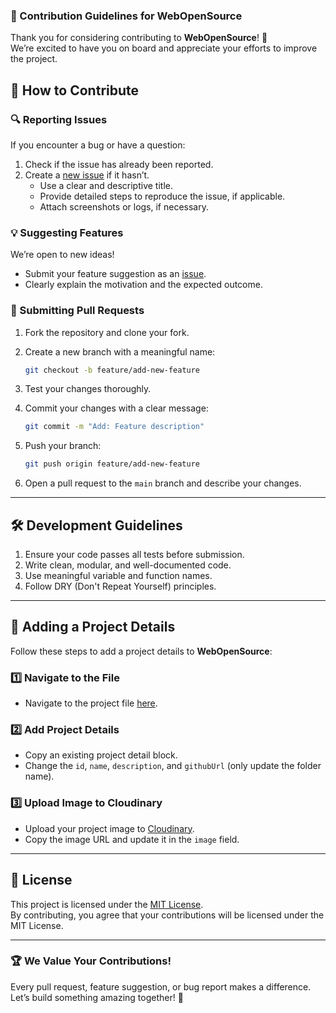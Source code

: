 ### 🌟 Contribution Guidelines for WebOpenSource

Thank you for considering contributing to **WebOpenSource**! 🙌  
We’re excited to have you on board and appreciate your efforts to improve the project.  

## 🤝 How to Contribute

### 🔍 Reporting Issues
If you encounter a bug or have a question:
1. Check if the issue has already been reported.
2. Create a [new issue](https://github.com/zahidrahimoon/webopensource/issues/new) if it hasn’t.
   - Use a clear and descriptive title.
   - Provide detailed steps to reproduce the issue, if applicable.
   - Attach screenshots or logs, if necessary.  

### 💡 Suggesting Features
We’re open to new ideas!  
- Submit your feature suggestion as an [issue](https://github.com/zahidrahimoon/webopensource/issues/new).  
- Clearly explain the motivation and the expected outcome.

### 🚀 Submitting Pull Requests
1. Fork the repository and clone your fork.

2. Create a new branch with a meaningful name:  
   ```bash
   git checkout -b feature/add-new-feature
   ```
4. Test your changes thoroughly.

5. Commit your changes with a clear message:  
   ```bash
   git commit -m "Add: Feature description"
   ```
6. Push your branch:  
   ```bash
   git push origin feature/add-new-feature
   ```
7. Open a pull request to the `main` branch and describe your changes.
---

## 🛠️ Development Guidelines

1. Ensure your code passes all tests before submission.
2. Write clean, modular, and well-documented code.
3. Use meaningful variable and function names.
4. Follow DRY (Don't Repeat Yourself) principles.

---


## 📂 Adding a Project Details

Follow these steps to add a project details to **WebOpenSource**:

### 1️⃣ Navigate to the File
- Navigate to the project file [here](https://github.com/zahidrahimoon/webopensource/blob/master/opensourcelandingpage/data/projects.ts).

### 2️⃣ Add Project Details
- Copy an existing project detail block.
- Change the `id`, `name`, `description`, and `githubUrl` (only update the folder name).

### 3️⃣ Upload Image to Cloudinary
- Upload your project image to [Cloudinary](https://cloudinary.com/).
- Copy the image URL and update it in the `image` field.

---

## 📜 License

This project is licensed under the [MIT License](./LICENSE).  
By contributing, you agree that your contributions will be licensed under the MIT License.

---

### 🏆 We Value Your Contributions!  
Every pull request, feature suggestion, or bug report makes a difference.  
Let’s build something amazing together! 🚀

